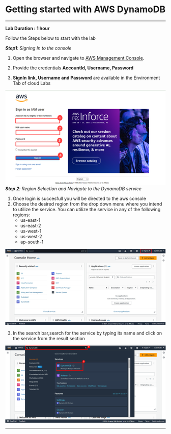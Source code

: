 # Getting started with AWS DynamoDB
---
**Lab Duration : 1 hour**

Follow the Steps below to start with the lab

***Step1**: Signing In to the console*
1. Open the browser and navigate to [AWS Management Console](https://console.aws.amazon.com/).

2. Provide the credentials **AccountId, Username, Password**
3. **SignIn link, Username and Password** are available in the Environment Tab of cloud Labs

![](./Screenshots/image1.png)
***Step 2**: Region Selection and Navigate to the DynamoDB service*
1.  Once login is succesfull you will be directed to the aws console
2.  Choose the desired region from the drop down menu where you intend to utilize the service.
    You can utilize the service in any of the following regions:
    * us-east-1
    * us-east-2
    * us-west-1
    * us-west-2
    * ap-south-1 

![](./Screenshots/image2.png) 

3. In the search bar,search for the service by typing its name and click on the service from the result section

![](./Screenshots/image3.png) 

---

